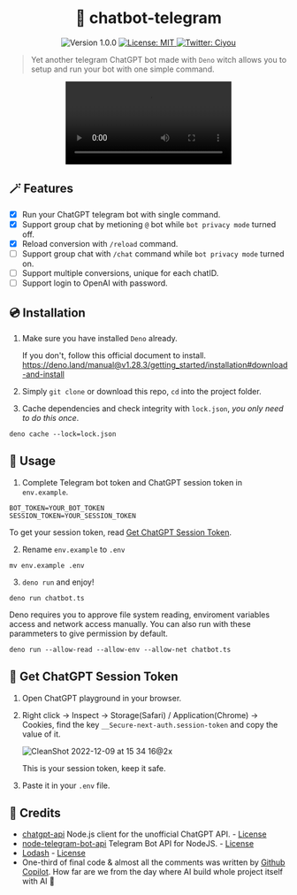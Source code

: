 <h1 align="center">🤖️ chatbot-telegram</h1>
<p  align="center">
  <img alt="Version 1.0.0" src="https://img.shields.io/badge/version-1.0.0-blue.svg?cacheSeconds=2592000" />
  <a href="#" target="_blank">
    <img alt="License: MIT" src="https://img.shields.io/badge/License-MIT-green.svg" />
  </a>
  <a href="https://twitter.com/ciyou_lee" target="_blank">
    <img alt="Twitter: Ciyou" src="https://img.shields.io/twitter/follow/ciyou_lee.svg?style=social" />
  </a>
</p>

> Yet another telegram ChatGPT bot made with `Deno` witch allows you to setup and run your bot with one simple command.


<div  align="center">
<video src="https://user-images.githubusercontent.com/13758730/206657062-eec01c2a-0ef8-4605-b0b9-19a48fff236e.mp4"/>
</div>


## 🪄 Features
- [x] Run your ChatGPT telegram bot with single command.
- [x] Support group chat by metioning `@` bot while `bot privacy mode` turned off.
- [x] Reload conversion with `/reload` command.
- [ ] Support group chat with `/chat` command while `bot privacy mode` turned on.
- [ ] Support multiple conversions, unique for each chatID.
- [ ] Support login to OpenAI with password.

## 💿 Installation
1. Make sure you have installed `Deno` already. 

    If you don't, follow this official document to install. https://deno.land/manual@v1.28.3/getting_started/installation#download-and-install

2. Simply `git clone` or download this repo, `cd` into the project folder. 

3. Cache dependencies and check integrity with `lock.json`, *you only need to do this once*.

```
deno cache --lock=lock.json
```

## 🔮 Usage
1. Complete Telegram bot token and ChatGPT session token in `env.example`.
```
BOT_TOKEN=YOUR_BOT_TOKEN
SESSION_TOKEN=YOUR_SESSION_TOKEN
```
To get your session token, read [Get ChatGPT Session Token](#get-chatgpt-session-token).

2. Rename `env.example` to `.env`

```
mv env.example .env
```

3. `deno run` and enjoy!

```
deno run chatbot.ts
```

Deno requires you to approve file system reading, enviroment variables access and network access manually.
You can also run with these parammeters to give permission by default.

```
deno run --allow-read --allow-env --allow-net chatbot.ts
```

## 🔑 Get ChatGPT Session Token
1. Open ChatGPT playground in your browser.
2. Right click → Inspect → Storage(Safari) / Application(Chrome) → Cookies, find the key `__Secure-next-auth.session-token` and copy the value of it.
    
    ![CleanShot 2022-12-09 at 15 34 16@2x](https://user-images.githubusercontent.com/13758730/206649379-10356c45-245e-4fdf-9c44-a83541af1f94.png)
    
    This is your session token, keep it safe.
3. Paste it in your `.env` file.

## 💌 Credits
- [chatgpt-api](https://github.com/transitive-bullshit/chatgpt-api) Node.js client for the unofficial ChatGPT API. - [License](https://github.com/transitive-bullshit/chatgpt-api/blob/main/license)
- [node-telegram-bot-api](https://github.com/yagop/node-telegram-bot-api) Telegram Bot API for NodeJS. - [License](https://github.com/yagop/node-telegram-bot-api/blob/master/LICENSE.md)
- [Lodash](https://github.com/lodash/lodash) - [License](https://github.com/lodash/lodash/blob/master/LICENSE)
- One-third of final code & almost all the comments was written by [Github Copilot](https://github.com/features/copilot). How far are we from the day where AI build whole project itself with AI 👀
